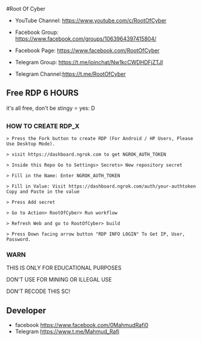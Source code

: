 #Root Of Cyber
- YouTube Channel: https://www.youtube.com/c/RootOfCyber

- Facebook Group: https://www.facebook.com/groups/1063964397415804/

- Facebook Page: https://www.facebook.com/RootOfCyber

- Telegram Group: https://t.me/joinchat/Nw1kcCWDHDFjZTJl

- Telegram Channel:https://t.me/RootOfCyber



## Free RDP 6 HOURS

it's all free, don't be stingy ⭐️ yes: D

### HOW TO CREATE RDP_X
```
> Press the Fork button to create RDP (For Android / HP Users, Please Use Desktop Mode).

> visit https://dashboard.ngrok.com to get NGROK_AUTH_TOKEN

> Inside this Repo Go to Settings> Secrets> New repository secret

> Fill in the Name: Enter NGROK_AUTH_TOKEN

> Fill in Value: Visit https://dashboard.ngrok.com/auth/your-authtoken Copy and Paste in the value

> Press Add secret 

> Go to Action> RootOfCyber> Run workflow

> Refresh Web and go to RootOfCyber> build

> Press Down facing arrow button "RDP INFO LOGIN" To Get IP, User, Password.
```
### WARN

THIS IS ONLY FOR EDUCATIONAL PURPOSES

DON'T USE FOR MINING OR ILLEGAL USE

DON'T RECODE THIS SC!

## Developer

- facebook https://www.facebook.com/0MahmudRafi0
- Telegram https://www.t.me/Mahmud_Rafi 
